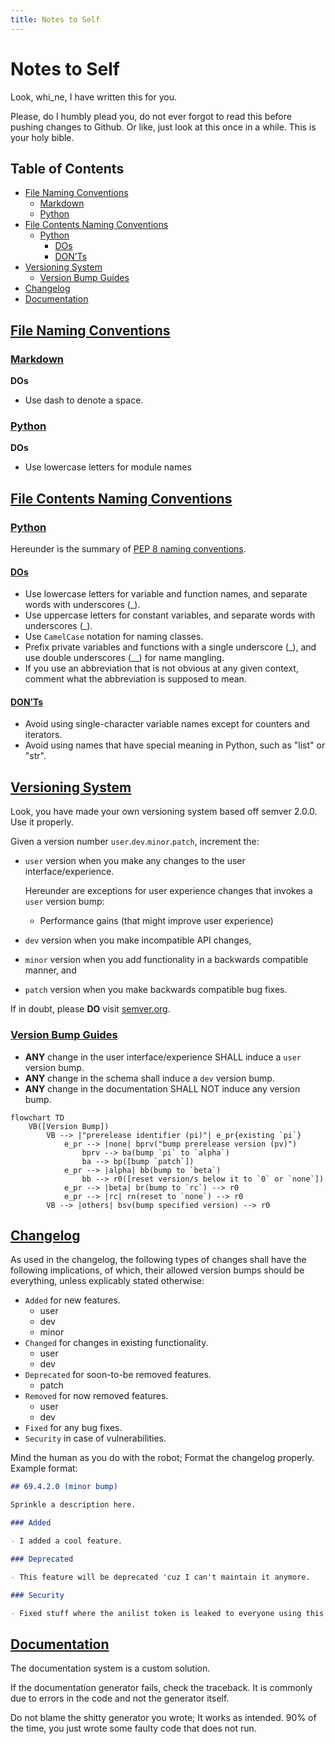 ```yaml
---
title: Notes to Self
---
```


# **Notes to Self**

Look, whi_ne, I have written this for you.

Please, do I humbly plead you, do not ever forgot to read this before pushing changes to Github. Or like, just look at this once in a while. This is your holy bible.


<div class="toc"><h2 id="toc"><b><a href="#toc">Table of Contents</a></b></h2>
<ul><li><a href="#file-naming-conventions">File Naming Conventions</a><ul><li><a href="#file-naming-conventions-markdown">Markdown</a></li><li><a href="#file-naming-conventions-python">Python</a></li></ul></li><li><a href="#file-contents-naming-conventions">File Contents Naming Conventions</a><ul><li><a href="#file-contents-naming-conventions-python">Python</a><ul><li><a href="#file-contents-naming-conventions-python-dos">DOs</a></li><li><a href="#file-contents-naming-conventions-python-don-ts">DON’Ts</a></li></ul></li></ul></li><li><a href="#versioning-system">Versioning System</a><ul><li><a href="#versioning-system-version-bump-guides">Version Bump Guides</a></li></ul></li><li><a href="#changelog">Changelog</a></li><li><a href="#documentation">Documentation</a></li></ul></div>

<h2 id="file-naming-conventions"><b><a href="#file-naming-conventions">File Naming Conventions</a></b></h2>

<h3 id="file-naming-conventions-markdown"><b><a href="#file-naming-conventions-markdown">Markdown</a></b></h3>

**DOs**

- Use dash to denote a space.

<h3 id="file-naming-conventions-python"><b><a href="#file-naming-conventions-python">Python</a></b></h3>

**DOs**

- Use lowercase letters for module names

<h2 id="file-contents-naming-conventions"><b><a href="#file-contents-naming-conventions">File Contents Naming Conventions</a></b></h2>

<h3 id="file-contents-naming-conventions-python"><b><a href="#file-contents-naming-conventions-python">Python</a></b></h3>

Hereunder is the summary of [PEP 8 naming conventions](https://peps.python.org/pep-0008/#naming-conventions).

<h4 id="file-contents-naming-conventions-python-dos"><b><a href="#file-contents-naming-conventions-python-dos">DOs</a></b></h4>

- Use lowercase letters for variable and function names, and separate words with underscores (_).
- Use uppercase letters for constant variables, and separate words with underscores (_).
- Use `CamelCase` notation for naming classes.
- Prefix private variables and functions with a single underscore (_), and use double underscores (__) for name mangling.
- If you use an abbreviation that is not obvious at any given context, comment what the abbreviation is supposed to mean.

<h4 id="file-contents-naming-conventions-python-don-ts"><b><a href="#file-contents-naming-conventions-python-don-ts">DON’Ts</a></b></h4>

- Avoid using single-character variable names except for counters and iterators.
- Avoid using names that have special meaning in Python, such as "list" or "str".

<h2 id="versioning-system"><b><a href="#versioning-system">Versioning System</a></b></h2>

Look, you have made your own versioning system based off semver 2.0.0. Use it properly.

Given a version number `user`.`dev`.`minor`.`patch`, increment the:

- `user` version when you make any changes to the user interface/experience.

    Hereunder are exceptions for user experience changes that invokes a `user` version bump:

    - Performance gains (that might improve user experience)

- `dev` version when you make incompatible API changes,
- `minor` version when you add functionality in a backwards compatible manner, and
- `patch` version when you make backwards compatible bug fixes.

If in doubt, please **DO** visit [semver.org](https://semver.org/).

<h3 id="versioning-system-version-bump-guides"><b><a href="#versioning-system-version-bump-guides">Version Bump Guides</a></b></h3>

- **ANY** change in the user interface/experience SHALL induce a `user` version bump.
- **ANY** change in the schema shall induce a `dev` version bump.
- **ANY** change in the documentation SHALL NOT induce any version bump.

```mermaid
flowchart TD
    VB([Version Bump])
        VB --> |"prerelease identifier (pi)"| e_pr{existing `pi`}
            e_pr --> |none| bprv("bump prerelease version (pv)")
                bprv --> ba(bump `pi` to `alpha`)
                ba --> bp([bump `patch`])
            e_pr --> |alpha| bb(bump to `beta`)
                bb --> r0([reset version/s below it to `0` or `none`])
            e_pr --> |beta| br(bump to `rc`) --> r0
            e_pr --> |rc| rn(reset to `none`) --> r0
        VB --> |others| bsv(bump specified version) --> r0
```

<h2 id="changelog"><b><a href="#changelog">Changelog</a></b></h2>

As used in the changelog, the following types of changes shall have the following implications, of which, their allowed version bumps should be everything, unless explicably stated otherwise:

- `Added` for new features.
    - user
    - dev
    - minor
- `Changed` for changes in existing functionality.
    - user
    - dev
- `Deprecated` for soon-to-be removed features.
    - patch
- `Removed` for now removed features.
    - user
    - dev
- `Fixed` for any bug fixes.
- `Security` in case of vulnerabilities.

Mind the human as you do with the robot; Format the changelog properly. Example format:

```md
## 69.4.2.0 (minor bump)

Sprinkle a description here.

### Added

- I added a cool feature.

### Deprecated

- This feature will be deprecated 'cuz I can't maintain it anymore.

### Security

- Fixed stuff where the anilist token is leaked to everyone using this app.
```

<h2 id="documentation"><b><a href="#documentation">Documentation</a></b></h2>

The documentation system is a custom solution.

If the documentation generator fails, check the traceback. It is commonly due to errors in the code and not the generator itself.

Do not blame the shitty generator you wrote; It works as intended. 90% of the time, you just wrote some faulty code that does not run.